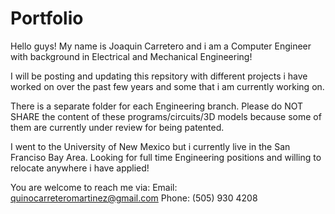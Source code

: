 # Portfolio

Hello guys! My name is Joaquin Carretero and i am a Computer Engineer 
    with background in Electrical and Mechanical Engineering!

I will be posting and updating this repsitory with different projects 
    i have worked on over the past few years and some that i am currently
    working on. 
    
There is a separate folder for each Engineering branch. Please do NOT SHARE 
    the content of these programs/circuits/3D models because some of them 
    are currently under review for being patented.
    
I went to the University of New Mexico but i currently live in the San Franciso
    Bay Area. Looking for full time Engineering positions and willing to 
    relocate anywhere i have applied!
    
You are welcome to reach me via:
    Email: quinocarreteromartinez@gmail.com
    Phone: (505) 930 4208
